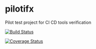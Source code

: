 # pilotifx
Pilot test project for CI CD tools verification

[![Build Status](https://travis-ci.org/jaenrig/pilotifx.svg?branch=master)](https://travis-ci.org/jaenrig/pilotifx)


<a href='https://coveralls.io/github/jaenrig/pilotifx'><img src='https://coveralls.io/repos/github/jaenrig/pilotifx/badge.svg' alt='Coverage Status' /></a>